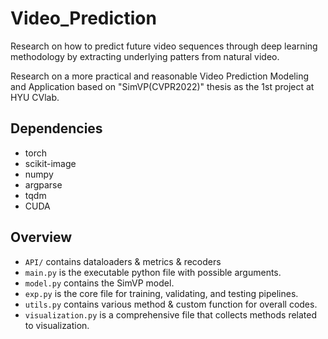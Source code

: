 # Video_Prediction
Research on how to predict future video sequences through deep learning methodology by extracting underlying patters from natural video.

Research on a more practical and reasonable Video Prediction Modeling and Application based on "SimVP(CVPR2022)" thesis as the 1st project at HYU CVlab.

## Dependencies
* torch
* scikit-image
* numpy
* argparse
* tqdm
* CUDA

## Overview

* `API/` contains dataloaders & metrics & recoders
* `main.py` is the executable python file with possible arguments.
* `model.py` contains the SimVP model.
* `exp.py` is the core file for training, validating, and testing pipelines.
* `utils.py` contains various method & custom function for overall codes.
* `visualization.py` is a comprehensive file that collects methods related to visualization.

